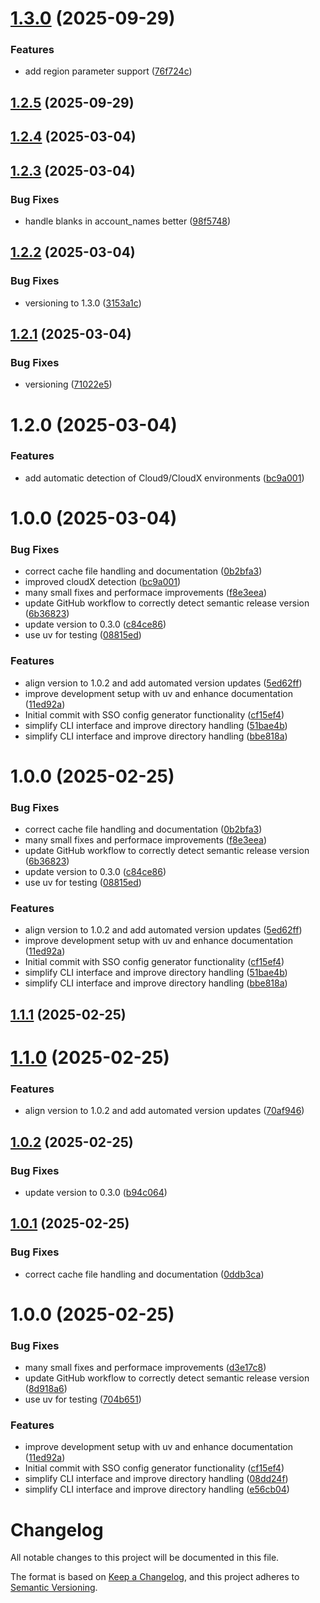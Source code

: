 # [1.3.0](https://github.com/easytocloud/sso-config-generator/compare/v1.2.5...v1.3.0) (2025-09-29)


### Features

* add region parameter support ([76f724c](https://github.com/easytocloud/sso-config-generator/commit/76f724c18d13b373927beeb554e70f1a4eac32f1))

## [1.2.5](https://github.com/easytocloud/sso-config-generator/compare/v1.2.4...v1.2.5) (2025-09-29)

## [1.2.4](https://github.com/easytocloud/sso-config-generator/compare/v1.2.3...v1.2.4) (2025-03-04)

## [1.2.3](https://github.com/easytocloud/sso-config-generator/compare/v1.2.2...v1.2.3) (2025-03-04)


### Bug Fixes

* handle blanks in account_names better ([98f5748](https://github.com/easytocloud/sso-config-generator/commit/98f574877450757c8aae41809c5a97275a8559ad))

## [1.2.2](https://github.com/easytocloud/sso-config-generator/compare/v1.2.1...v1.2.2) (2025-03-04)


### Bug Fixes

* versioning to 1.3.0 ([3153a1c](https://github.com/easytocloud/sso-config-generator/commit/3153a1c492d3b2fa5e83335d7457ef5d7a38544c))

## [1.2.1](https://github.com/easytocloud/sso-config-generator/compare/v1.2.0...v1.2.1) (2025-03-04)


### Bug Fixes

* versioning ([71022e5](https://github.com/easytocloud/sso-config-generator/commit/71022e553464c3c93413ec6f2aa861bf532adee2))

# 1.2.0 (2025-03-04)

### Features

* add automatic detection of Cloud9/CloudX environments ([bc9a001](https://github.com/easytocloud/sso-config-generator/commit/bc9a001339d6be3d94886b317e65906e6c23d1bd))

# 1.0.0 (2025-03-04)


### Bug Fixes

* correct cache file handling and documentation ([0b2bfa3](https://github.com/easytocloud/sso-config-generator/commit/0b2bfa34380f753580668757db1ed1f7bccdd434))
* improved cloudX detection ([bc9a001](https://github.com/easytocloud/sso-config-generator/commit/bc9a001339d6be3d94886b317e65906e6c23d1bd))
* many small fixes and performace improvements ([f8e3eea](https://github.com/easytocloud/sso-config-generator/commit/f8e3eea9b6692c6c78b8a3fe510bea11fd1f4651))
* update GitHub workflow to correctly detect semantic release version ([6b36823](https://github.com/easytocloud/sso-config-generator/commit/6b36823638cbd005a78faf2cdb821b3bade138fc))
* update version to 0.3.0 ([c84ce86](https://github.com/easytocloud/sso-config-generator/commit/c84ce86d2d51abbb8e3414d710d4498e361f0421))
* use uv for testing ([08815ed](https://github.com/easytocloud/sso-config-generator/commit/08815ede16d283b13783fd2132160029214a6290))


### Features

* align version to 1.0.2 and add automated version updates ([5ed62ff](https://github.com/easytocloud/sso-config-generator/commit/5ed62ffd6c3e8b1e683bad574a68dcad6af87617))
* improve development setup with uv and enhance documentation ([11ed92a](https://github.com/easytocloud/sso-config-generator/commit/11ed92a4050eda864d76889d581d5fdcf92b896a))
* Initial commit with SSO config generator functionality ([cf15ef4](https://github.com/easytocloud/sso-config-generator/commit/cf15ef40c0bf51bcd069a129d95c4c3d5a473dcb))
* simplify CLI interface and improve directory handling ([51bae4b](https://github.com/easytocloud/sso-config-generator/commit/51bae4b302df270dde44c6edd8baa21c08bc4c8d))
* simplify CLI interface and improve directory handling ([bbe818a](https://github.com/easytocloud/sso-config-generator/commit/bbe818aea4a43aae7911c7f4f780fd2645cb7ddc))

# 1.0.0 (2025-02-25)


### Bug Fixes

* correct cache file handling and documentation ([0b2bfa3](https://github.com/easytocloud/sso-config-generator/commit/0b2bfa34380f753580668757db1ed1f7bccdd434))
* many small fixes and performace improvements ([f8e3eea](https://github.com/easytocloud/sso-config-generator/commit/f8e3eea9b6692c6c78b8a3fe510bea11fd1f4651))
* update GitHub workflow to correctly detect semantic release version ([6b36823](https://github.com/easytocloud/sso-config-generator/commit/6b36823638cbd005a78faf2cdb821b3bade138fc))
* update version to 0.3.0 ([c84ce86](https://github.com/easytocloud/sso-config-generator/commit/c84ce86d2d51abbb8e3414d710d4498e361f0421))
* use uv for testing ([08815ed](https://github.com/easytocloud/sso-config-generator/commit/08815ede16d283b13783fd2132160029214a6290))


### Features

* align version to 1.0.2 and add automated version updates ([5ed62ff](https://github.com/easytocloud/sso-config-generator/commit/5ed62ffd6c3e8b1e683bad574a68dcad6af87617))
* improve development setup with uv and enhance documentation ([11ed92a](https://github.com/easytocloud/sso-config-generator/commit/11ed92a4050eda864d76889d581d5fdcf92b896a))
* Initial commit with SSO config generator functionality ([cf15ef4](https://github.com/easytocloud/sso-config-generator/commit/cf15ef40c0bf51bcd069a129d95c4c3d5a473dcb))
* simplify CLI interface and improve directory handling ([51bae4b](https://github.com/easytocloud/sso-config-generator/commit/51bae4b302df270dde44c6edd8baa21c08bc4c8d))
* simplify CLI interface and improve directory handling ([bbe818a](https://github.com/easytocloud/sso-config-generator/commit/bbe818aea4a43aae7911c7f4f780fd2645cb7ddc))

## [1.1.1](https://github.com/easytocloud/sso-config-generator/compare/v1.1.0...v1.1.1) (2025-02-25)

# [1.1.0](https://github.com/easytocloud/sso-config-generator/compare/v1.0.2...v1.1.0) (2025-02-25)


### Features

* align version to 1.0.2 and add automated version updates ([70af946](https://github.com/easytocloud/sso-config-generator/commit/70af94672e75c1b3c4efd3117385f7bc1ac42bb0))

## [1.0.2](https://github.com/easytocloud/sso-config-generator/compare/v1.0.1...v1.0.2) (2025-02-25)


### Bug Fixes

* update version to 0.3.0 ([b94c064](https://github.com/easytocloud/sso-config-generator/commit/b94c064fd58056f42167d22ad15bd5ff477bafb3))

## [1.0.1](https://github.com/easytocloud/sso-config-generator/compare/v1.0.0...v1.0.1) (2025-02-25)


### Bug Fixes

* correct cache file handling and documentation ([0ddb3ca](https://github.com/easytocloud/sso-config-generator/commit/0ddb3caabbed28215b0e93e3875d3cad900a0e33))

# 1.0.0 (2025-02-25)


### Bug Fixes

* many small fixes and performace improvements ([d3e17c8](https://github.com/easytocloud/sso-config-generator/commit/d3e17c84e9cd5f5a3978ac15319ba9538d2d7935))
* update GitHub workflow to correctly detect semantic release version ([8d918a6](https://github.com/easytocloud/sso-config-generator/commit/8d918a68b52c0c6397ce96f2b287ba165ceb4058))
* use uv for testing ([704b651](https://github.com/easytocloud/sso-config-generator/commit/704b65151c801068561c7d3baa06ece408829d5a))


### Features

* improve development setup with uv and enhance documentation ([11ed92a](https://github.com/easytocloud/sso-config-generator/commit/11ed92a4050eda864d76889d581d5fdcf92b896a))
* Initial commit with SSO config generator functionality ([cf15ef4](https://github.com/easytocloud/sso-config-generator/commit/cf15ef40c0bf51bcd069a129d95c4c3d5a473dcb))
* simplify CLI interface and improve directory handling ([08dd24f](https://github.com/easytocloud/sso-config-generator/commit/08dd24f08a06a1e4d5ebbba54a4f9c839d2bd03d))
* simplify CLI interface and improve directory handling ([e56cb04](https://github.com/easytocloud/sso-config-generator/commit/e56cb04cbd4d9d7dd5194af89a1b8743933702e6))

# Changelog

All notable changes to this project will be documented in this file.

The format is based on [Keep a Changelog](https://keepachangelog.com/en/1.0.0/),
and this project adheres to [Semantic Versioning](https://semver.org/spec/v2.0.0.html).
